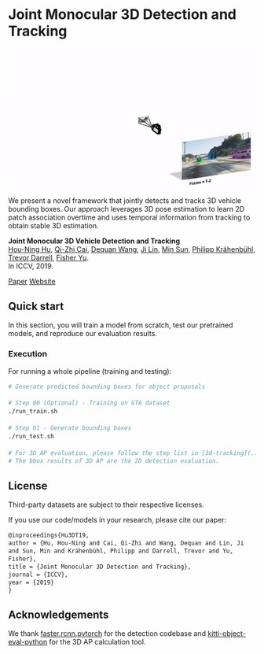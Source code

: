 # Joint Monocular 3D Detection and Tracking

![](../imgs/teaser.gif)

We present a novel framework that jointly detects and tracks 3D vehicle bounding boxes.
Our approach leverages 3D pose estimation to learn 2D patch association overtime and uses temporal information from tracking to
obtain stable 3D estimation.
<br/>

**Joint Monocular 3D Vehicle Detection and Tracking**
<br/>
[Hou-Ning Hu](https://eborboihuc.github.io/), 
[Qi-Zhi Cai](https://www.linkedin.com/in/qi-zhi-cai-7130a4155), 
[Dequan Wang](https://dequan.wang/), 
[Ji Lin](http://linji.me/), 
[Min Sun](https://aliensunmin.github.io/), 
[Philipp Krähenbühl](https://www.philkr.net/), 
[Trevor Darrell](https://people.eecs.berkeley.edu/~trevor/), 
[Fisher Yu](https://www.yf.io/).
<br/>
In ICCV, 2019.

[Paper](https://arxiv.org/abs/1811.10742)
[Website](https://eborboihuc.github.io/Mono-3DT/)


## Quick start
In this section, you will train a model from scratch, test our pretrained models, and reproduce our evaluation results.

### Execution

For running a whole pipeline (training and testing):
```bash
# Generate predicted bounding boxes for object proposals

# Step 00 (Optional) - Training on GTA dataset
./run_train.sh

# Step 01 - Generate bounding boxes
./run_test.sh

# For 3D AP evaluation, please follow the step list in [3d-tracking](../3d-tracking/object-ap-eval)
# The bbox results of 3D AP are the 2D detection evaluation.
```

## License
Third-party datasets are subject to their respective licenses.

If you use our code/models in your research, please cite our paper:
```
@inproceedings{Hu3DT19,
author = {Hu, Hou-Ning and Cai, Qi-Zhi and Wang, Dequan and Lin, Ji and Sun, Min and Krähenbühl, Philipp and Darrell, Trevor and Yu, Fisher},
title = {Joint Monocular 3D Detection and Tracking},
journal = {ICCV},
year = {2019}
}
```

## Acknowledgements
We thank [faster.rcnn.pytorch](https://github.com/jwyang/faster-rcnn.pytorch) for the detection codebase and [kitti-object-eval-python](https://github.com/traveller59/kitti-object-eval-python) for the 3D AP calculation tool.
